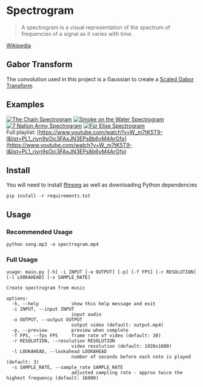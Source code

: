 # Spectrogram
> A spectrogram is a visual representation of the spectrum of frequencies of a signal as it varies with time.

[Wikipedia](https://en.wikipedia.org/wiki/Spectrogram)
## Gabor Transform
The convolution used in this project is a Gaussian to create a [Scaled Gabor Transform](https://en.wikipedia.org/wiki/Gabor_transform#Scaled_Gabor_transform).
## Examples
[![The Chain Spectrogram](http://img.youtube.com/vi/W_m7tK5T9-I/0.jpg)](http://www.youtube.com/watch?v=W_m7tK5T9-I "The Chain Spectrogram")
[![Smoke on the Water Spectrogram](http://img.youtube.com/vi/VQ4pzRnL0TA/0.jpg)](http://www.youtube.com/watch?v=VQ4pzRnL0TA "Smoke on the Water Spectrogram")
[![7 Nation Army Spectrogram](http://img.youtube.com/vi/BVsp23B8dWo/0.jpg)](http://www.youtube.com/watch?v=BVsp23B8dWo "7 Nation Army Spectrogram")
[![Für Elise Spectrogram](http://img.youtube.com/vi/a5Or6Bafqug/0.jpg)](http://www.youtube.com/watch?v=a5Or6Bafqug "Für Elise Spectrogram")  
Full playlist: [https://www.youtube.com/watch?v=W_m7tK5T9-I&list=PL1_riyn9sOjc3FAxJN3EPs8b6vM4ArGfp](https://www.youtube.com/watch?v=W_m7tK5T9-I&list=PL1_riyn9sOjc3FAxJN3EPs8b6vM4ArGfp)
## Install
You will need to install [ffmpeg](https://ffmpeg.org/download.html) as well as downloading Python dependencies
```
pip install -r requirements.txt
```
## Usage
### Recommended Usage
```
python song.mp3 -o spectrogram.mp4
```
### Full Usage
```
usage: main.py [-h] -i INPUT [-o OUTPUT] [-p] [-f FPS] [-r RESOLUTION] [-l LOOKAHEAD] [-s SAMPLE_RATE]

Create spectrogram from music

options:
  -h, --help            show this help message and exit
  -i INPUT, --input INPUT
                        input audio
  -o OUTPUT, --output OUTPUT
                        output video (default: output.mp4)
  -p, --preview         preview when complete
  -f FPS, --fps FPS     frame rate of video (default: 30)
  -r RESOLUTION, --resolution RESOLUTION
                        video resolution (default: 1920x1080)
  -l LOOKAHEAD, --lookahead LOOKAHEAD
                        number of seconds before each note is played (default: 3)
  -s SAMPLE_RATE, --sample_rate SAMPLE_RATE
                        adjusted sampling rate - approx twice the highest frequency (default: 16000)
```
